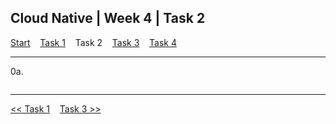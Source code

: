 ## Cloud Native | Week 4 | Task 2

[Start](https://github.com/AFC-AI2C-Cohort-04/coleman-code/blob/main/cloud_native/week_4/start.md)    [Task 1](https://github.com/AFC-AI2C-Cohort-04/coleman-code/blob/main/cloud_native/week_4/task_1.md)    Task 2    [Task 3](https://github.com/AFC-AI2C-Cohort-04/coleman-code/blob/main/cloud_native/week_4/task_3.md)    [Task 4](https://github.com/AFC-AI2C-Cohort-04/coleman-code/blob/main/cloud_native/week_4/task_4.md)

---

0a.   
``` bash

```

---

[<< Task 1](https://github.com/AFC-AI2C-Cohort-04/coleman-code/blob/main/cloud_native/week_4/task_1.md)    [Task 3 >>](https://github.com/AFC-AI2C-Cohort-04/coleman-code/blob/main/cloud_native/week_4/task_3.md)

